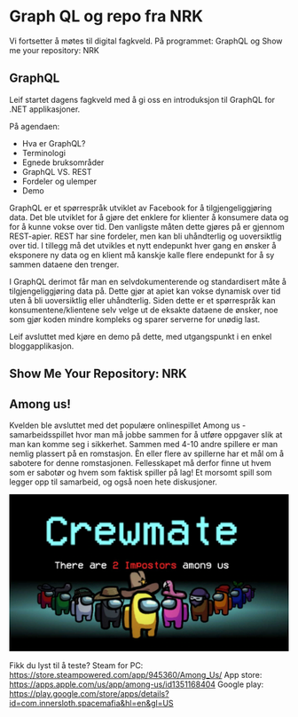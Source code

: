 # Graph QL og repo fra NRK

Vi fortsetter å møtes til digital fagkveld. På programmet: GraphQL og Show me your repository: NRK

## GraphQL

Leif startet dagens fagkveld med å gi oss en introduksjon til GraphQL for .NET applikasjoner.

På agendaen:
- Hva er GraphQL?
- Terminologi
- Egnede bruksområder
- GraphQL VS. REST
- Fordeler og ulemper
- Demo

GraphQL er et spørrespråk utviklet av Facebook for å tilgjengeliggjøring data. Det ble utviklet for å gjøre det enklere for klienter å konsumere data og for å kunne vokse over tid. Den vanligste måten dette gjøres på er gjennom REST-apier. REST har sine fordeler, men kan bli uhåndterlig og uoversiktlig over tid. I tillegg må det utvikles et nytt endepunkt hver gang en ønsker å eksponere ny data og en klient må kanskje kalle flere endepunkt for å sy sammen dataene den trenger.

I GraphQL derimot får man en selvdokumenterende og standardisert måte å tilgjengeliggjøring data på. Dette gjør at apiet kan vokse dynamisk over tid uten å bli uoversiktlig eller uhåndterlig. Siden dette er et spørrespråk kan konsumentene/klientene selv velge ut de eksakte dataene de ønsker, noe som gjør koden mindre kompleks og sparer serverne for unødig last.

Leif avsluttet med kjøre en demo på dette, med utgangspunkt i en enkel bloggapplikasjon.



## Show Me Your Repository: NRK


## Among us!

Kvelden ble avsluttet med det populære onlinespillet Among us - samarbeidsspillet hvor man må jobbe sammen for å utføre oppgaver slik at man kan komme seg i sikkerhet.  Sammen med 4-10 andre spillere er man nemlig plassert på en romstasjon. Èn eller flere av spillerne har et mål om å sabotere for denne romstasjonen. Fellesskapet må derfor finne ut hvem som er sabotør og hvem som faktisk spiller på lag! Et morsomt spill som legger opp til samarbeid, og også noen hete diskusjoner.

![Fagkveld](https://github.com/novanet/fagkvelder/blob/master/docs/20201029/content/amongus.png)

Fikk du lyst til å teste?
Steam for PC: https://store.steampowered.com/app/945360/Among_Us/
App store: https://apps.apple.com/us/app/among-us/id1351168404
Google play: https://play.google.com/store/apps/details?id=com.innersloth.spacemafia&hl=en&gl=US
